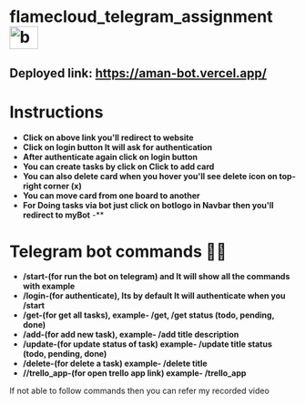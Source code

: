 
# flamecloud_telegram_assignment <img src="https://aman-bot.vercel.app/static/media/bot.cd2b6f8a1f0bd1c1ad5d.png" width="50" height="40"  alt="botLogo" />
## Deployed link: https://aman-bot.vercel.app/

# Instructions
  - **Click on above link you'll redirect to website** 
  - **Click on login button It will ask for authentication** 
  - **After authenticate again click on login button** 
  - **You can create tasks by click on Click to add card** 
  - **You can also delete card when you hover you'll see delete icon on top-right corner (x)**
  - **You can move card from one board to another**
  - **For Doing tasks via bot just click on botlogo in Navbar then you'll redirect to myBot**
  -**
  
# Telegram bot commands 👨‍💻
  - **/start-(for run the bot on telegram) and It will show all the commands with example** 
  - **/login-(for authenticate), Its by default It will authenticate when you /start** 
  - **/get-(for get all tasks), example- /get, /get status (todo, pending, done)** 
  - **/add-(for add new task),  example- /add title description** 
  - **/update-(for update status of task) example- /update title status (todo, pending, done)**
  - **/delete-(for delete a task) example- /delete title**
  - **//trello_app-(for open trello app link) example- /trello_app**
 
If not able to follow commands then you can refer my recorded video 
